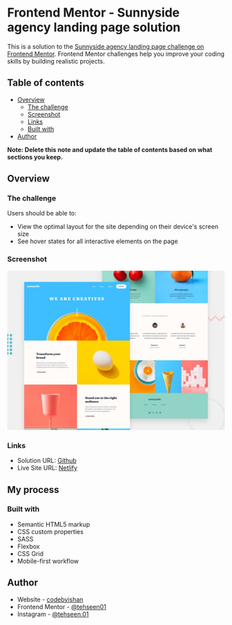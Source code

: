 # Frontend Mentor - Sunnyside agency landing page solution

This is a solution to the [Sunnyside agency landing page challenge on Frontend Mentor](https://www.frontendmentor.io/challenges/sunnyside-agency-landing-page-7yVs3B6ef). Frontend Mentor challenges help you improve your coding skills by building realistic projects.

## Table of contents

- [Overview](#overview)
  - [The challenge](#the-challenge)
  - [Screenshot](#screenshot)
  - [Links](#links)
  - [Built with](#built-with)
- [Author](#author)

**Note: Delete this note and update the table of contents based on what sections you keep.**

## Overview

### The challenge

Users should be able to:

- View the optimal layout for the site depending on their device's screen size
- See hover states for all interactive elements on the page

### Screenshot

![](./design/desktop-preview.jpg)

### Links

- Solution URL: [Github](https://github.com/tehseen01/Sunnyside-agency-landing-page.git)
- Live Site URL: [Netlify](https://tehseen-Sunnyside-agency-landing-page.netlify.app)

## My process

### Built with

- Semantic HTML5 markup
- CSS custom properties
- SASS
- Flexbox
- CSS Grid
- Mobile-first workflow

## Author

- Website - [codebyishan](https://codebyishan.netlify.app)
- Frontend Mentor - [@tehseen01](https://www.frontendmentor.io/profile/tehseen01)
- Instagram - [@tehseen.01](https://www.instagram.com/tehseen.01)
